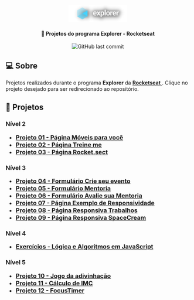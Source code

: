 <div align="center">
  <img alt="Logo Explorer" title="Explorer" src="./assets/Logo2-sombra.png">
</div>
	
<h4 align="center"> 
	🚀 Projetos do programa Explorer - Rocketseat
</h4>

<div align="center">
  
  <img alt="GitHub last commit" src="https://img.shields.io/github/last-commit/LauriRodrigues/Projetos-Explorer/main?color=1280bf&style=plastic">
 
</div>

<h2 align=left> 💻 Sobre </h3>
<p> Projetos realizados durante o programa <strong>Explorer</strong> da <a href="https://www.rocketseat.com.br/"> <strong>Rocketseat</strong> </a>. Clique no projeto desejado para ser redirecionado ao repositório.<p>
  
<h2 align=left> 🚀 Projetos </h3>

<h3 align=left> Nível 2
<ul>
  <li><a href="https://github.com/LauriRodrigues/Page-Moveis-para-voce"> Projeto 01 - Página Móveis para você </a></li>
  <li><a href="https://github.com/LauriRodrigues/Page-Treine-me"> Projeto 02 - Página Treine me </a></li>
  <li><a href="https://github.com/LauriRodrigues/Page-Rocket.sect"> Projeto 03 - Página Rocket.sect </a></li>
</ul>

<h3 align=left> Nível 3
<ul>
  <li><a href="https://github.com/LauriRodrigues/Form-Crie-seu-evento"> Projeto 04 - Formulário Crie seu evento </a></li>
  <li><a href="https://github.com/LauriRodrigues/Form-Mentoria"> Projeto 05 - Formulário Mentoria </a></li>
  <li><a href="https://github.com/LauriRodrigues/Form-Avalie-sua-mentoria"> Projeto 06 - Formulário Avalie sua Mentoria </a></li>
  <li><a href="https://github.com/LauriRodrigues/Page-Exemplo-de-Responsividade"> Projeto 07 - Página Exemplo de Responsividade </a></li>
  <li><a href="https://github.com/LauriRodrigues/Page-Responsiva-Trabalhos"> Projeto 08 - Página Responsiva Trabalhos </a></li>
  <li><a href="https://github.com/LauriRodrigues/Page-Responsiva-SpaceCream"> Projeto 09 - Página Responsiva SpaceCream </a></li>
</ul>

<h3 align=left> Nível 4
<ul>
  <li><a href="https://github.com/LauriRodrigues/Logica-e-algoritmos-em-JS"> Exercícios - Lógica e Algoritmos em JavaScript </a></li>
</ul>

<h3 align=left> Nível 5
<ul>
  <li><a href="https://github.com/LauriRodrigues/Jogo-da-adivinhacao"> Projeto 10 - Jogo da adivinhação </a></li>
  <li><a href="https://github.com/LauriRodrigues/Calculo-IMC"> Projeto 11 - Cálculo de IMC </a></li>
  <li><a href="https://github.com/LauriRodrigues/FocusTimer"> Projeto 12 - FocusTimer </a></li>
</ul>



